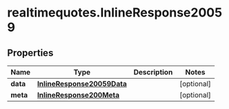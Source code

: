 # realtimequotes.InlineResponse20059

## Properties

Name | Type | Description | Notes
------------ | ------------- | ------------- | -------------
**data** | [**InlineResponse20059Data**](InlineResponse20059Data.md) |  | [optional] 
**meta** | [**InlineResponse200Meta**](InlineResponse200Meta.md) |  | [optional] 


